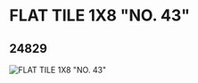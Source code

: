 # FLAT TILE 1X8 "NO. 43"
## 24829
![FLAT TILE 1X8 "NO. 43"](https://lc-www-live-s.legocdn.com/media/bricks/5/2/6135202.jpg)